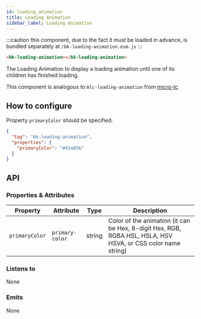 ```yaml
---
id: loading_animation
title: Loading Animation
sidebar_label: Loading Animation
---
```

<!--
WARNING:
This file is automatically generated. Please edit the 'README' file of the corresponding component and run `yarn copy:docs`
-->

[mlc-loading-animation]: https://micro-lc.io/add-ons/components/mlc-loading-animation



:::caution
this component, due to the fact it must be loaded in advance, is bundled separately at `/bk-loading-animation.esm.js`
:::

```html
<bk-loading-animation></bk-loading-animation>
```

The Loading Animation to display a loading animation until one of its children has finished loading.

This component is analogous to `mlc-loading-animation` from [micro-lc][mlc-loading-animation].

## How to configure

Property `primaryColor` should be specified.

```json
{
  "tag": "bk-loading-animation",
  "properties": {
    "primaryColor": "#43a056"
  }
}
```


## API

### Properties & Attributes

| Property       | Attribute       | Type   | Description                                                                                                  |
| -------------- | --------------- | ------ | ------------------------------------------------------------------------------------------------------------ |
| `primaryColor` | `primary-color` | string | Color of the animation (it can be Hex, 8-digit Hex, RGB, RGBA HSL, HSLA, HSV HSVA, or CSS color name string) |

### Listens to

None

### Emits

None
